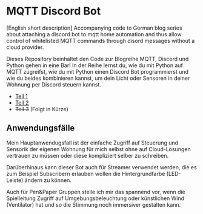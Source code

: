 # MQTT Discord Bot
[English short description] Accompanying code to German blog series about attaching a discord bot to mqtt home automation and thus allow control of whitelisted MQTT commands through disord messages without a cloud provider. 

Dieses Repository beinhaltet den Code zur Blogreihe MQTT, Discord und Python gehen in eine Bar!
In der Reihe lernst du, wie du mit Python auf MQTT zugreifst, wie du mit Python einen Discord Bot programmierst und wie du beides kombinieren kannst, um dein Licht oder Sensoren in deiner Wohnung per Discord steuern kannst.

* [Teil 1](https://plantprogrammer.de/mqtt-discord-und-python-gehen-in-eine-bar/)
* [Teil 2](https://plantprogrammer.de/mqtt-discord-und-python-gehen-in-eine-bar-teil-2/)
* ~~Teil 3~~ (Folgt in Kürze) 

## Anwendungsfälle
Mein Hauptanwendugsfall ist der einfache Zugriff auf Steuerung und Sensorik der eigenen Wohnung für mich selbst ohne auf Cloud-Lösungen vertrauen zu müssen oder diese kompliziert selber zu schreiben.

Darüberhinaus kann dieser Bot auch für Streamer verwendet werden, die es zum Beispiel Subscribern erlauben wollen die Hintergrundfarbe (LED-Leiste) ändern zu können.

Auch für Pen&Paper Gruppen stelle ich mir das spannend vor, wenn die Spielleitung Zugriff auf Umgebungsbeleuchtung oder künstlichen Wind (Ventilator) hat und so die Stimmung noch immersiver gestalten kann.
